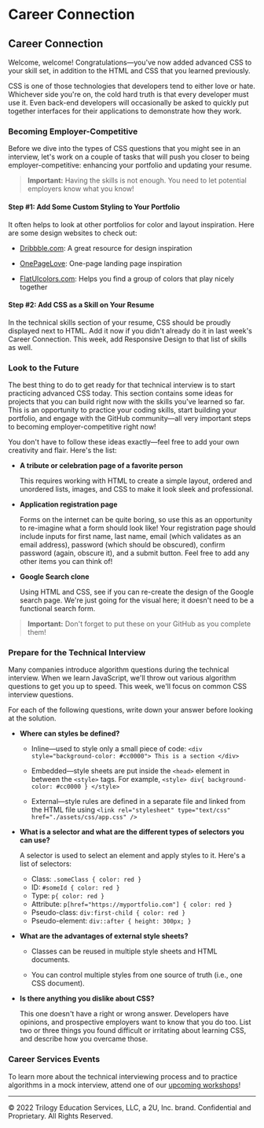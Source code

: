 # Career Connection

## Career Connection

Welcome, welcome! Congratulations&mdash;you've now added advanced CSS to your skill set, in addition to the HTML and CSS that you learned previously. 

CSS is one of those technologies that developers tend to either love or hate. Whichever side you're on, the cold hard truth is that every developer must use it. Even back-end developers will occasionally be asked to quickly put together interfaces for their applications to demonstrate how they work. 

### Becoming Employer-Competitive

Before we dive into the types of CSS questions that you might see in an interview, let's work on a couple of tasks that will push you closer to being employer-competitive: enhancing your portfolio and updating your resume. 

> **Important:** Having the skills is not enough. You need to let potential employers know what you know!

#### Step #1: Add Some Custom Styling to Your Portfolio

It often helps to look at other portfolios for color and layout inspiration. Here are some design websites to check out:

* [Dribbble.com](https://dribbble.com/): A great resource for design inspiration

* [OnePageLove](https://onepagelove.com/): One-page landing page inspiration

* [FlatUIcolors.com](https://flatuicolors.com/): Helps you find a group of colors that play nicely together

#### Step #2: Add CSS as a Skill on Your Resume

In the technical skills section of your resume, CSS should be proudly displayed next to HTML. Add it now if you didn't already do it in last week's Career Connection. This week, add Responsive Design to that list of skills as well.

### Look to the Future

The best thing to do to get ready for that technical interview is to start practicing advanced CSS today. This section contains some ideas for projects that you can build right now with the skills you've learned so far. This is an opportunity to practice your coding skills, start building your portfolio, and engage with the GitHub community&mdash;all very important steps to becoming employer-competitive right now! 

You don't have to follow these ideas exactly&mdash;feel free to add your own creativity and flair. Here's the list: 

* **A tribute or celebration page of a favorite person**

    This requires working with HTML to create a simple layout, ordered and unordered lists, images, and CSS to make it look sleek and professional.

* **Application registration page**

    Forms on the internet can be quite boring, so use this as an opportunity to re-imagine what a form should look like! Your registration page should include inputs for first name, last name, email (which validates as an email address), password (which should be obscured), confirm password (again, obscure it), and a submit button. Feel free to add any other items you can think of!

* **Google Search clone**

    Using HTML and CSS, see if you can re-create the design of the Google search page. We're just going for the visual here; it doesn't need to be a functional search form.

> **Important:** Don't forget to put these on your GitHub as you complete them! 

### Prepare for the Technical Interview

Many companies introduce algorithm questions during the technical interview. When we learn JavaScript, we'll throw out various algorithm questions to get you up to speed. This week, we'll focus on common CSS interview questions. 

For each of the following questions, write down your answer before looking at the solution.

*   **Where can styles be defined?**

    * Inline&mdash;used to style only a small piece of code: `<div style="background-color: #cc0000"> This is a section </div>`

    * Embedded&mdash;style sheets are put inside the `<head>` element in between the `<style>` tags. For example, `<style> div{ background-color: #cc0000 } </style>`

    * External&mdash;style rules are defined in a separate file and linked from the HTML file using `<link rel="stylesheet" type="text/css" href="./assets/css/app.css" />`

*   **What is a selector and what are the different types of selectors you can use?**

    A selector is used to select an element and apply styles to it. Here's a list of selectors: 

     * Class: `.someClass { color: red }`
     * ID: `#someId { color: red }`
     * Type: `p{ color: red }`
     * Attribute: `p[href="https://myportfolio.com"] { color: red }`
     * Pseudo-class: `div:first-child { color: red }`
     * Pseudo-element: `div::after { height: 300px; }`

*   **What are the advantages of external style sheets?**

    * Classes can be reused in multiple style sheets and HTML documents.

    * You can control multiple styles from one source of truth (i.e., one CSS document).

*   **Is there anything you dislike about CSS?**

    This one doesn't have a right or wrong answer. Developers have opinions, and prospective employers want to know that you do too. List two or three things you found difficult or irritating about learning CSS, and describe how you overcame those.

### Career Services Events

To learn more about the technical interviewing process and to practice algorithms in a mock interview, attend one of our [upcoming workshops](https://careernetwork.2u.com/?utm_medium=Academics&utm_source=boot_camp)!

---
© 2022 Trilogy Education Services, LLC, a 2U, Inc. brand. Confidential and Proprietary. All Rights Reserved.